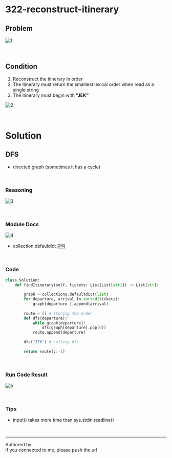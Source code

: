 <!-- 문제 풀이 템플릿 -->

# 322-reconstruct-itinerary <!-- '문제번호-제목' 으로 작성-->

## Problem <!-- 문제는 리트코드에서 캡쳐하거나, 복사붙여넣기 -->

<!-- 
이미지 넣는 방법 (GitHub issues를 이미지 서버로 이용)
1. 사용할 이미지를 '복사'한다.
2. https://github.com/juseongan/leetcode-grinding/issues/new 에 접속한다.
3. 이미지를 'Leave a comment'에 '붙여넣기'한다.
4. 조금만 기다리면! 이미지 URL이 나온다. 
5. '![이미지이름](URL)' 형식으로 .md 파일 안에 기입한다.
    [이미지이름]에는 아무거나 작성 가능
-->

![1](https://user-images.githubusercontent.com/105165938/182026766-b28f8040-9c19-47f7-9de5-26600ff40f1b.png)

<br>

## Condition <!-- 문제에 나와있는 조건 정리 -->
<!-- 
비슷한 유형의 문제가 나왔을 때 빠르게 인지하는데 도움이 되고자 만들었습니다.
내가 생각했을 때, 문제에 나와있는 '조건'들을 작성하면 됩니다.
-->
1. Reconstruct the itinerary in order
2. The itinerary must return the smalllest lexical order when read as a single string
3. The itinerary must begin with **"JEK"**<br>

<!-- 문제 이해를 위해 추가 설명이 필요하다면 작성 (그림 첨부 추천)-->
![2](https://user-images.githubusercontent.com/105165938/182027258-ad917159-44d5-4839-8c09-6ced0c60d172.jpeg)<br>

<br>

# Solution <!-- 문제를 풀기위해 사용한 자료구조와 알고리즘 -->
## DFS
* directed graph (sometimes it has a cycle) 

<br>

### Reasoning <!-- 사용한 자료구조와 알고리즘을 선택한 이유 (이미지 첨부 추천) -->
![3](https://user-images.githubusercontent.com/105165938/182026433-0bfcfd03-e6f2-4835-9ec2-8dd32ebc25c0.png)<Br>

<br>

### Module Docs <!-- 사용한 라이브러리를 간단히 설명한다. (이미지 첨부 추천) (많은 라이브러리가 장점인 python은 작성하길 추천) -->
![4](https://user-images.githubusercontent.com/105165938/182027286-151a642d-05e1-44cc-a039-4b43641acae8.png)<br> <!-- 이미지는 반드시 <br> 처리를 해주어야 한다. (주의) -->
* collection.defauldict [클릭](https://) <!-- 공식 문서나 참고한 URL 첨부 추천한다. '[하이퍼링크이름](URL)' 형식으로 작성하면 된다.-->

<br>

### Code <!-- 실제 구현한 코드 -->

<!-- 만약에 C++로 작성하였다면, python을 cpp로 바꾸어주면 된다. -->
~~~python
class Solution:
    def findItinerary(self, tickets: List[List[str]]) -> List[str]:
        
        graph = collections.defaultdict(list)
        for departure, arrival in sorted(tickets):
            graph[departure ].append(arrival)
        
        route = [] # storing the order
        def dfs(departure):
            while graph[departure]:
                dfs(graph[departure].pop(0))
            route.append(departure)
            
        dfs("JFK") # calling dfs 
        
        return route[::-1]
~~~

<br>

### Run Code Result <!-- 코드 실행 결과 (= 연산 수행 과정을 살펴보기 위해 만들었다.) -->
<!-- 스크립트가 어떤 순서로 돌아가는지 알기 위하여 코드로 돌려본 결과 혹은 기본 연산 수행 횟수 이해를 위한 설명을 작성한다.-->
![5](https://user-images.githubusercontent.com/105165938/182027446-e410f12c-060b-4e8e-aa49-f70b38ba6f66.png)<br>

<br>

### Tips <!-- 문제를 풀면서 느꼈던 '나의 꿀팁' -->
* input() takes more time than sys.stdin.readline()

<br>
<hr>

Authored by <!-- 이름을 작성해 주세요. --><br>
If you connected to me, please push the url <!-- 이건 추후 재작성할 예정 (삭제할 수도 있음) -->
